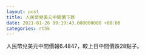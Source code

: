 ```yaml
---
layout: post
title: 人民幣兌美元中間價下跌
date: 2021-01-26 09:19:43.000000000 +08:00
categories: rthk
---
```


人民幣兌美元中間價報6.4847，較上日中間價跌28點子。
